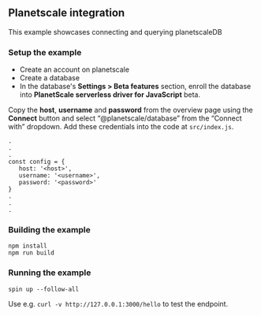 ## Planetscale integration

This example showcases connecting and querying planetscaleDB

### Setup the example

- Create an account on planetscale
- Create a database
- In the database's **Settings > Beta features** section, enroll the database into **PlanetScale serverless driver for JavaScript** beta.

Copy the **host**, **username** and **password** from the overview page using the **Connect** button and select “@planetscale/database” from the “Connect with” dropdown. Add these credentials into the code at `src/index.js`.

```
.
.
.
const config = {
   host: '<host>',
   username: '<username>',
   password: '<password>'
}
.
.
.
```

### Building the example

```
npm install
npm run build
```

### Running the example

```
spin up --follow-all
```

Use e.g. `curl -v http://127.0.0.1:3000/hello` to test the endpoint.